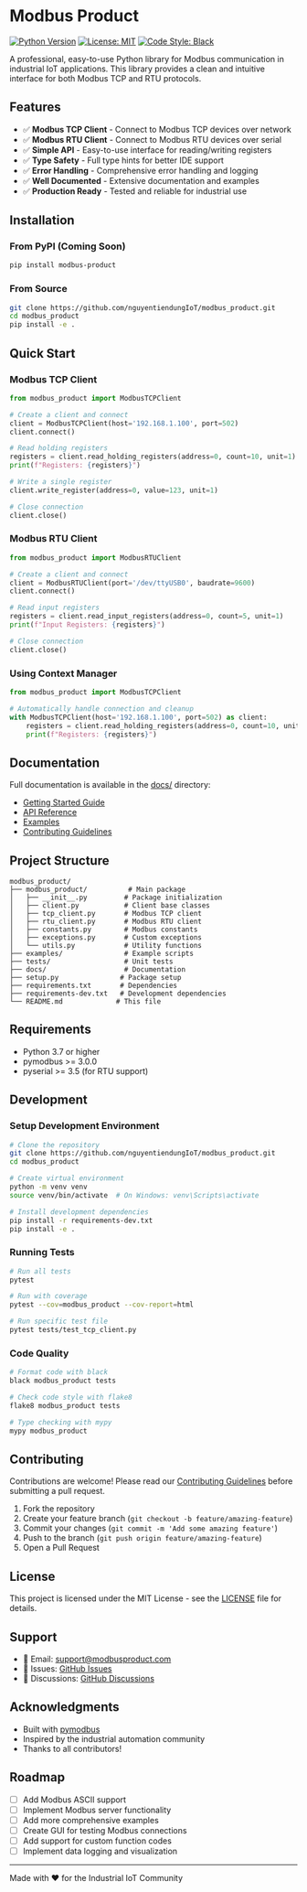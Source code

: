 # Modbus Product

[![Python Version](https://img.shields.io/badge/python-3.7%2B-blue.svg)](https://www.python.org/downloads/)
[![License: MIT](https://img.shields.io/badge/License-MIT-yellow.svg)](https://opensource.org/licenses/MIT)
[![Code Style: Black](https://img.shields.io/badge/code%20style-black-000000.svg)](https://github.com/psf/black)

A professional, easy-to-use Python library for Modbus communication in industrial IoT applications. This library provides a clean and intuitive interface for both Modbus TCP and RTU protocols.

## Features

- ✅ **Modbus TCP Client** - Connect to Modbus TCP devices over network
- ✅ **Modbus RTU Client** - Connect to Modbus RTU devices over serial
- ✅ **Simple API** - Easy-to-use interface for reading/writing registers
- ✅ **Type Safety** - Full type hints for better IDE support
- ✅ **Error Handling** - Comprehensive error handling and logging
- ✅ **Well Documented** - Extensive documentation and examples
- ✅ **Production Ready** - Tested and reliable for industrial use

## Installation

### From PyPI (Coming Soon)

```bash
pip install modbus-product
```

### From Source

```bash
git clone https://github.com/nguyentiendungIoT/modbus_product.git
cd modbus_product
pip install -e .
```

## Quick Start

### Modbus TCP Client

```python
from modbus_product import ModbusTCPClient

# Create a client and connect
client = ModbusTCPClient(host='192.168.1.100', port=502)
client.connect()

# Read holding registers
registers = client.read_holding_registers(address=0, count=10, unit=1)
print(f"Registers: {registers}")

# Write a single register
client.write_register(address=0, value=123, unit=1)

# Close connection
client.close()
```

### Modbus RTU Client

```python
from modbus_product import ModbusRTUClient

# Create a client and connect
client = ModbusRTUClient(port='/dev/ttyUSB0', baudrate=9600)
client.connect()

# Read input registers
registers = client.read_input_registers(address=0, count=5, unit=1)
print(f"Input Registers: {registers}")

# Close connection
client.close()
```

### Using Context Manager

```python
from modbus_product import ModbusTCPClient

# Automatically handle connection and cleanup
with ModbusTCPClient(host='192.168.1.100', port=502) as client:
    registers = client.read_holding_registers(address=0, count=10, unit=1)
    print(f"Registers: {registers}")
```

## Documentation

Full documentation is available in the [docs/](docs/) directory:

- [Getting Started Guide](docs/getting_started.md)
- [API Reference](docs/api_reference.md)
- [Examples](examples/)
- [Contributing Guidelines](CONTRIBUTING.md)

## Project Structure

```
modbus_product/
├── modbus_product/          # Main package
│   ├── __init__.py         # Package initialization
│   ├── client.py           # Client base classes
│   ├── tcp_client.py       # Modbus TCP client
│   ├── rtu_client.py       # Modbus RTU client
│   ├── constants.py        # Modbus constants
│   ├── exceptions.py       # Custom exceptions
│   └── utils.py            # Utility functions
├── examples/               # Example scripts
├── tests/                  # Unit tests
├── docs/                   # Documentation
├── setup.py               # Package setup
├── requirements.txt       # Dependencies
├── requirements-dev.txt   # Development dependencies
└── README.md             # This file
```

## Requirements

- Python 3.7 or higher
- pymodbus >= 3.0.0
- pyserial >= 3.5 (for RTU support)

## Development

### Setup Development Environment

```bash
# Clone the repository
git clone https://github.com/nguyentiendungIoT/modbus_product.git
cd modbus_product

# Create virtual environment
python -m venv venv
source venv/bin/activate  # On Windows: venv\Scripts\activate

# Install development dependencies
pip install -r requirements-dev.txt
pip install -e .
```

### Running Tests

```bash
# Run all tests
pytest

# Run with coverage
pytest --cov=modbus_product --cov-report=html

# Run specific test file
pytest tests/test_tcp_client.py
```

### Code Quality

```bash
# Format code with black
black modbus_product tests

# Check code style with flake8
flake8 modbus_product tests

# Type checking with mypy
mypy modbus_product
```

## Contributing

Contributions are welcome! Please read our [Contributing Guidelines](CONTRIBUTING.md) before submitting a pull request.

1. Fork the repository
2. Create your feature branch (`git checkout -b feature/amazing-feature`)
3. Commit your changes (`git commit -m 'Add some amazing feature'`)
4. Push to the branch (`git push origin feature/amazing-feature`)
5. Open a Pull Request

## License

This project is licensed under the MIT License - see the [LICENSE](LICENSE) file for details.

## Support

- 📧 Email: support@modbusproduct.com
- 🐛 Issues: [GitHub Issues](https://github.com/nguyentiendungIoT/modbus_product/issues)
- 💬 Discussions: [GitHub Discussions](https://github.com/nguyentiendungIoT/modbus_product/discussions)

## Acknowledgments

- Built with [pymodbus](https://github.com/pymodbus-dev/pymodbus)
- Inspired by the industrial automation community
- Thanks to all contributors!

## Roadmap

- [ ] Add Modbus ASCII support
- [ ] Implement Modbus server functionality
- [ ] Add more comprehensive examples
- [ ] Create GUI for testing Modbus connections
- [ ] Add support for custom function codes
- [ ] Implement data logging and visualization

---

Made with ❤️ for the Industrial IoT Community